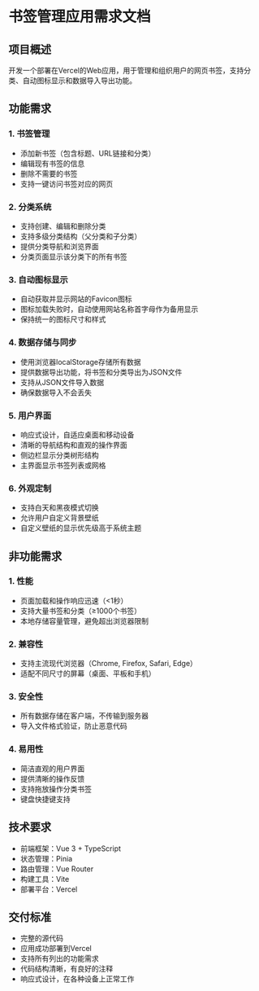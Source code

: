 # 书签管理应用需求文档

## 项目概述

开发一个部署在Vercel的Web应用，用于管理和组织用户的网页书签，支持分类、自动图标显示和数据导入导出功能。

## 功能需求

### 1. 书签管理
- 添加新书签（包含标题、URL链接和分类）
- 编辑现有书签的信息
- 删除不需要的书签
- 支持一键访问书签对应的网页

### 2. 分类系统
- 支持创建、编辑和删除分类
- 支持多级分类结构（父分类和子分类）
- 提供分类导航和浏览界面
- 分类页面显示该分类下的所有书签

### 3. 自动图标显示
- 自动获取并显示网站的Favicon图标
- 图标加载失败时，自动使用网站名称首字母作为备用显示
- 保持统一的图标尺寸和样式

### 4. 数据存储与同步
- 使用浏览器localStorage存储所有数据
- 提供数据导出功能，将书签和分类导出为JSON文件
- 支持从JSON文件导入数据
- 确保数据导入不会丢失

### 5. 用户界面
- 响应式设计，自适应桌面和移动设备
- 清晰的导航结构和直观的操作界面
- 侧边栏显示分类树形结构
- 主界面显示书签列表或网格

### 6. 外观定制
- 支持白天和黑夜模式切换
- 允许用户自定义背景壁纸
- 自定义壁纸的显示优先级高于系统主题

## 非功能需求

### 1. 性能
- 页面加载和操作响应迅速（<1秒）
- 支持大量书签和分类（≥1000个书签）
- 本地存储容量管理，避免超出浏览器限制

### 2. 兼容性
- 支持主流现代浏览器（Chrome, Firefox, Safari, Edge）
- 适配不同尺寸的屏幕（桌面、平板和手机）

### 3. 安全性
- 所有数据存储在客户端，不传输到服务器
- 导入文件格式验证，防止恶意代码

### 4. 易用性
- 简洁直观的用户界面
- 提供清晰的操作反馈
- 支持拖放操作分类书签
- 键盘快捷键支持

## 技术要求

- 前端框架：Vue 3 + TypeScript
- 状态管理：Pinia
- 路由管理：Vue Router
- 构建工具：Vite
- 部署平台：Vercel

## 交付标准

- 完整的源代码
- 应用成功部署到Vercel
- 支持所有列出的功能需求
- 代码结构清晰，有良好的注释
- 响应式设计，在各种设备上正常工作 